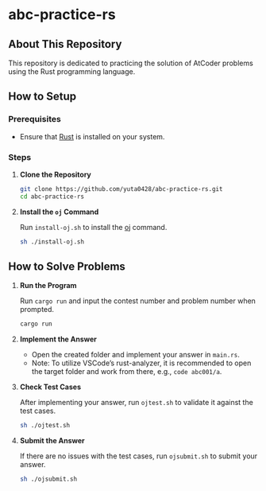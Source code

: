 # abc-practice-rs

## About This Repository
This repository is dedicated to practicing the solution of AtCoder problems using the Rust programming language.

## How to Setup

### Prerequisites

- Ensure that [Rust](https://www.rust-lang.org/) is installed on your system.

### Steps
1. **Clone the Repository**
   ```sh
   git clone https://github.com/yuta0428/abc-practice-rs.git
   cd abc-practice-rs
   ```

2. **Install the `oj` Command**

   Run `install-oj.sh` to install the [oj](https://github.com/online-judge-tools/oj) command.
   ```bash
   sh ./install-oj.sh
   ```
   
## How to Solve Problems
1. **Run the Program**

   Run `cargo run` and input the contest number and problem number when prompted.
   ```bash
   cargo run
   ```
   
2. **Implement the Answer**
   
   - Open the created folder and implement your answer in `main.rs`.
   - Note: To utilize VSCode’s rust-analyzer, it is recommended to open the target folder and work from there, e.g., `code abc001/a`.

3. **Check Test Cases**
   
   After implementing your answer, run `ojtest.sh` to validate it against the test cases.
   ```bash
   sh ./ojtest.sh
   ```
   
4. **Submit the Answer**
   
   If there are no issues with the test cases, run `ojsubmit.sh` to submit your answer.
   ```bash
   sh ./ojsubmit.sh
   ```
